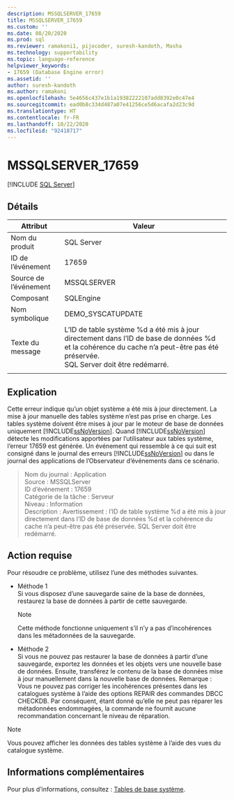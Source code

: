 ```yaml
---
description: MSSQLSERVER_17659
title: MSSQLSERVER_17659
ms.custom: ''
ms.date: 08/20/2020
ms.prod: sql
ms.reviewer: ramakoni1, pijocoder, suresh-kandoth, Masha
ms.technology: supportability
ms.topic: language-reference
helpviewer_keywords:
- 17659 (Database Engine error)
ms.assetid: ''
author: suresh-kandoth
ms.author: ramakoni
ms.openlocfilehash: 5e4656c437e1b1a19382222107add8392e0c47e4
ms.sourcegitcommit: ead0b8c334d487a07e41256ce5d6acafa2d23c9d
ms.translationtype: HT
ms.contentlocale: fr-FR
ms.lasthandoff: 10/22/2020
ms.locfileid: "92418717"
---
```

# <a name="mssqlserver_17659"></a>MSSQLSERVER_17659
 [!INCLUDE [SQL Server](../../includes/applies-to-version/sqlserver.md)]

## <a name="details"></a>Détails

|Attribut|Valeur|
|---|---|
|Nom du produit|SQL Server|
|ID de l’événement|17659|
|Source de l’événement|MSSQLSERVER|
|Composant|SQLEngine|
|Nom symbolique|DEMO_SYSCATUPDATE|
|Texte du message|L’ID de table système \%d a été mis à jour directement dans l’ID de base de données \%d et la cohérence du cache n’a peut-être pas été préservée. <br/> SQL Server doit être redémarré.|
||

## <a name="explanation"></a>Explication

Cette erreur indique qu’un objet système a été mis à jour directement. La mise à jour manuelle des tables système n’est pas prise en charge. Les tables système doivent être mises à jour par le moteur de base de données uniquement [!INCLUDE[ssNoVersion](../../includes/ssnoversion-md.md)]. Quand [!INCLUDE[ssNoVersion](../../includes/ssnoversion-md.md)] détecte les modifications apportées par l’utilisateur aux tables système, l’erreur 17659 est générée. Un événement qui ressemble à ce qui suit est consigné dans le journal des erreurs [!INCLUDE[ssNoVersion](../../includes/ssnoversion-md.md)] ou dans le journal des applications de l’Observateur d’événements dans ce scénario.

> Nom du journal : Application  
Source : MSSQLServer  
ID d’événement : 17659  
Catégorie de la tâche : Serveur  
Niveau : Information  
Description : Avertissement : l’ID de table système \%d a été mis à jour directement dans l’ID de base de données %d et la cohérence du cache n’a peut-être pas été préservée. SQL Server doit être redémarré.

## <a name="user-action"></a>Action requise

Pour résoudre ce problème, utilisez l’une des méthodes suivantes.

- Méthode 1  
    Si vous disposez d’une sauvegarde saine de la base de données, restaurez la base de données à partir de cette sauvegarde.  
    > [!NOTE]
    > Cette méthode fonctionne uniquement s’il n’y a pas d’incohérences dans les métadonnées de la sauvegarde.  

- Méthode 2  
    Si vous ne pouvez pas restaurer la base de données à partir d’une sauvegarde, exportez les données et les objets vers une nouvelle base de données. Ensuite, transférez le contenu de la base de données mise à jour manuellement dans la nouvelle base de données. Remarque : Vous ne pouvez pas corriger les incohérences présentes dans les catalogues système à l’aide des options REPAIR des commandes DBCC CHECKDB. Par conséquent, étant donné qu’elle ne peut pas réparer les métadonnées endommagées, la commande ne fournit aucune recommandation concernant le niveau de réparation.

> [!NOTE]
> Vous pouvez afficher les données des tables système à l’aide des vues du catalogue système.

## <a name="more-information"></a>Informations complémentaires

Pour plus d’informations, consultez : [Tables de base système](/sql/relational-databases/system-tables/system-base-tables).
